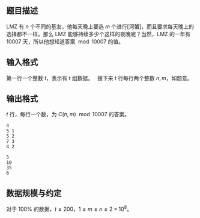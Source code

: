 

## 题目描述
LMZ 有 $n$ 个不同的基友，他每天晚上要选 $m$ 个进行[河蟹]，而且要求每天晚上的选择都不一样。那么 LMZ 能够持续多少个这样的夜晚呢？当然，LMZ 的一年有 $10007$ 天，所以他想知道答案$\mod 10007$ 的值。
## 输入格式
第一行一个整数 $t$，表示有 $t$ 组数据。
  
接下来 $t$ 行每行两个整数 $n,m$，如题意。

## 输出格式
$t$ 行，每行一个数，为 $C(n, m) \mod 10007$ 的答案。

```input1
4
5 1
5 2
7 3
4 2
```

```output1
5
10
35
6
```

## 数据规模与约定

对于 $100 \%$ 的数据，$t \leq 200$，$1 \leq m \leq n \leq 2 \times 10^8$。

 